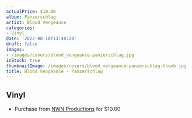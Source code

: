 ```yaml
---
actualPrice: $10.00
album: Panzerschlag
artist: Blood Vengeance
categories:
- Vinyl
date: '2022-08-10T13:48:28'
draft: false
images:
- /images/covers/blood_vengeance-panzerschlag.jpg
inStock: true
thumbnailImage: /images/covers/blood_vengeance-panzerschlag-thumb.jpg
title: Blood Vengeance - Panzerschlag
---
```


## Vinyl
* Purchase from [NWN Productions](http://shop.nwnprod.com/index.php?route=product/product&path=76&product_id=26141&sort=pd.name&order=ASC) for $10.00
